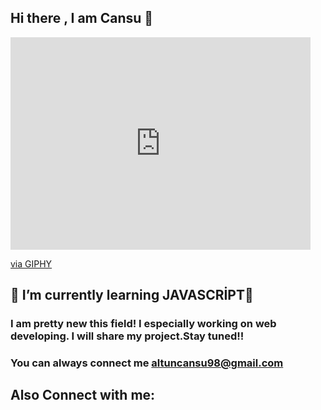 ## Hi there , I am Cansu 🚶 
<iframe src="https://giphy.com/embed/O2PhyxtkFwCtUO6nen" width="480" height="340" frameBorder="0" class="giphy-embed" allowFullScreen></iframe><p><a href="https://giphy.com/stickers/PLCnext-code-we-can-O2PhyxtkFwCtUO6nen">via GIPHY</a></p>

## 🧡 I’m currently learning JAVASCRİPT🙌
### I am pretty new this field! I especially working on web developing. I will share my project.Stay tuned!!
### You can always connect me altuncansu98@gmail.com

 ## Also Connect with me: 


